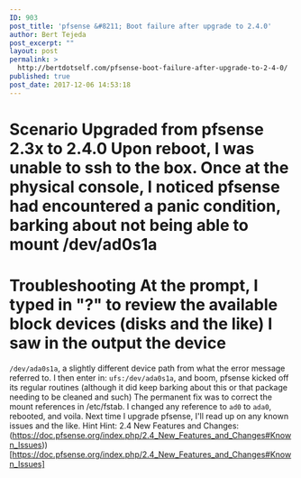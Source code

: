 ```yaml
---
ID: 903
post_title: 'pfsense &#8211; Boot failure after upgrade to 2.4.0'
author: Bert Tejeda
post_excerpt: ""
layout: post
permalink: >
  http://bertdotself.com/pfsense-boot-failure-after-upgrade-to-2-4-0/
published: true
post_date: 2017-12-06 14:53:18
---
```

# Scenario Upgraded from pfsense 2.3x to 2.4.0 Upon reboot, I was unable to ssh to the box. Once at the physical console, I noticed pfsense had encountered a panic condition, barking about not being able to mount /dev/ad0s1a 

# Troubleshooting At the prompt, I typed in "?" to review the available block devices (disks and the like) I saw in the output the device 

`/dev/ada0s1a`, a slightly different device path from what the error message referred to. I then enter in: `ufs:/dev/ada0s1a`, and boom, pfsense kicked off its regular routines (although it did keep barking about this or that package needing to be cleaned and such) The permanent fix was to correct the mount references in /etc/fstab. I changed any reference to `ad0` to `ada0`, rebooted, and voila. Next time I upgrade pfsense, I'll read up on any known issues and the like. Hint Hint: 2.4 New Features and Changes: (https://doc.pfsense.org/index.php/2.4_New_Features_and_Changes#Known_Issues))[https://doc.pfsense.org/index.php/2.4_New_Features_and_Changes#Known_Issues]